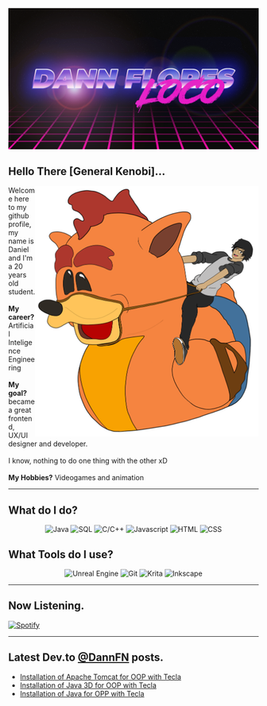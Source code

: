<img src="src/Banner.png">

## Hello There [General Kenobi]...

<img align="right" alt="Me riding a rubber duck Crash" width="450px" src="src/descripcion.png">

Welcome here to my github profile, my name is Daniel and I'm a 20 years old student. 
<br><br>
**My career?** Artificial Inteligence Engineering
<br><br>
**My goal?** became a great frontend, UX/UI designer and developer. 
<br><br>
I know, nothing to do one thing with the other xD
<br><br>
**My Hobbies?** Videogames and animation 

---
## What do I do?

<p align="center">
  <img alt="Java" src="https://img.shields.io/badge/Java-Fluent-007396?logo=java&logoColor=white&style=for-the-badge">
  <img alt="SQL" src="https://img.shields.io/badge/SQL-Fluent-4479A1?logo=MySQL&logoColor=white&style=for-the-badge">
  <img alt="C/C++" src="https://img.shields.io/badge/C%2FC%2b%2b-Begginer-00599C?logo=C%2b%2b&logoColor=white&style=for-the-badge">
  <img alt="Javascript" src="https://img.shields.io/badge/Javascript-Intermediate-F7DF1E?logo=Javascript&logoColor=white&style=for-the-badge">
  <img alt="HTML" src="https://img.shields.io/badge/HTML%20-Proficient-E34F26?logo=HTML5&logoColor=white&style=for-the-badge">
  <img alt="CSS" src="https://img.shields.io/badge/CSS%20-Advanced-1572B6?logo=CSS3&logoColor=white&style=for-the-badge">
</p>

## What Tools do I use?

<p align="center">
  <img alt="Unreal Engine" src="https://img.shields.io/badge/Unreal%20Engine%20-Learning-313131?logo=Unreal%20Engine&logoColor=white&style=for-the-badge">
  <img alt="Git" src="https://img.shields.io/badge/Git%20-Proficient-F05032?logo=Git&logoColor=white&style=for-the-badge">
  <img alt="Krita" src="https://img.shields.io/badge/Krita%20-Basics-3BABFF?logo=Krita&logoColor=white&style=for-the-badge">
  <img alt="Inkscape" src="https://img.shields.io/badge/Inkscape%20-Basics-000000?logo=Inkscape&logoColor=white&style=for-the-badge">
</p>

---
## Now Listening.
[![Spotify](https://nowplaying.dannfn.vercel.app/api/spotify)](https://open.spotify.com/user/dann_f_loco)

---
## Latest Dev.to [@DannFN](https://dev.to/dannfn) posts.
<!-- BLOG-POST-LIST:START -->
- [Installation of Apache Tomcat for OOP with Tecla](https://dev.to/dannfn/installation-of-apache-tomcat-for-oop-with-tecla-2m09)
- [Installation of Java 3D for OOP with Tecla](https://dev.to/dannfn/installation-of-java-3d-for-oop-with-tecla-22a4)
- [Installation of Java for OPP with Tecla](https://dev.to/dannfn/installation-of-java-for-opp-with-tecla-3260)
<!-- BLOG-POST-LIST:END -->
